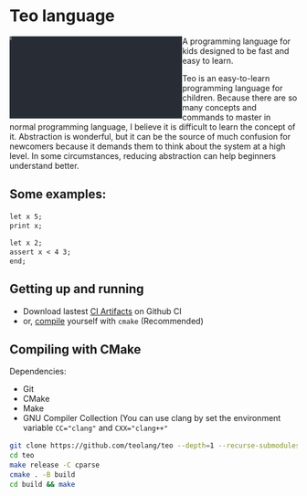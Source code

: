 # Teo language
<img align="left" src="./image.svg" width="60%"></img>
A programming language for kids designed to be fast and easy to learn.

Teo is an easy-to-learn programming language for children. Because there are so many concepts and commands to master in normal programming language, I believe it is difficult to learn the concept of it. Abstraction is wonderful, but it can be the source of much confusion for newcomers because it demands them to think about the system at a high level. In some circumstances, reducing abstraction can help beginners understand better.


## Some examples:
```
let x 5;
print x;
```

```
let x 2;
assert x < 4 3;
end;
```

## Getting up and running
- Download lastest [CI Artifacts](https://github.com/teolang/teo/actions/workflows/c-cpp.yml) on Github CI
- or, [compile](#compiling-with-cmake) yourself with ```cmake``` (Recommended)

## Compiling with CMake
Dependencies:
- Git
- CMake
- Make
- GNU Compiler Collection (You can use clang by set the environment variable `CC="clang"` and `CXX="clang++"`
``` bash
git clone https://github.com/teolang/teo --depth=1 --recurse-submodules
cd teo
make release -C cparse
cmake . -B build
cd build && make
```

